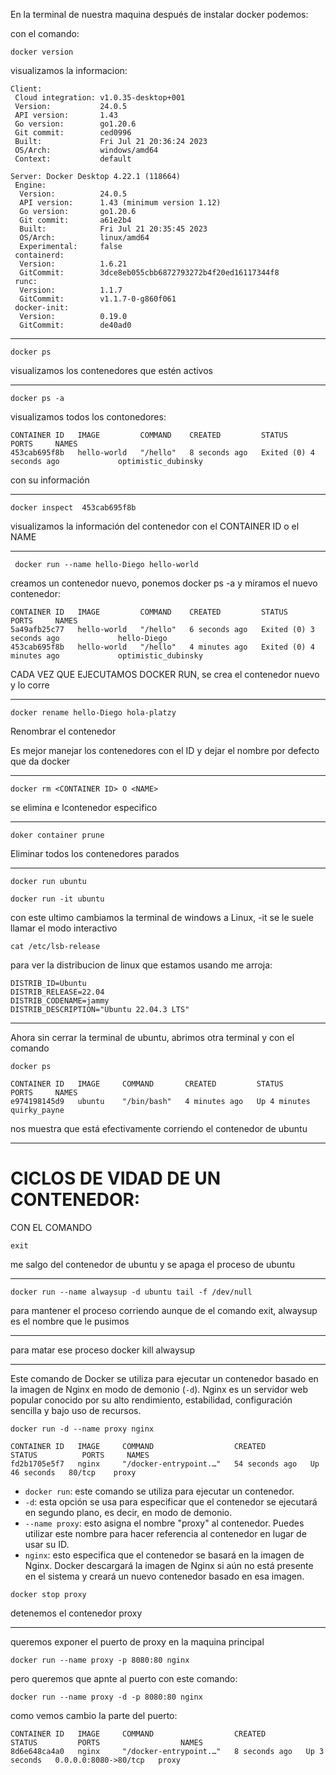 En la terminal de nuestra maquina después de instalar docker podemos:

con el comando:

```
docker version

```

visualizamos la informacion:

```
Client:
 Cloud integration: v1.0.35-desktop+001
 Version:           24.0.5
 API version:       1.43
 Go version:        go1.20.6
 Git commit:        ced0996
 Built:             Fri Jul 21 20:36:24 2023
 OS/Arch:           windows/amd64
 Context:           default

Server: Docker Desktop 4.22.1 (118664)
 Engine:
  Version:          24.0.5
  API version:      1.43 (minimum version 1.12)
  Go version:       go1.20.6
  Git commit:       a61e2b4
  Built:            Fri Jul 21 20:35:45 2023
  OS/Arch:          linux/amd64
  Experimental:     false
 containerd:
  Version:          1.6.21
  GitCommit:        3dce8eb055cbb6872793272b4f20ed16117344f8
 runc:
  Version:          1.1.7
  GitCommit:        v1.1.7-0-g860f061
 docker-init:
  Version:          0.19.0
  GitCommit:        de40ad0
```

---

```
docker ps
```

visualizamos los contenedores que estén activos

---

```
docker ps -a
```

visualizamos todos los contonedores:

```
CONTAINER ID   IMAGE         COMMAND    CREATED         STATUS                     PORTS     NAMES
453cab695f8b   hello-world   "/hello"   8 seconds ago   Exited (0) 4 seconds ago             optimistic_dubinsky
```

con su información

---

```
docker inspect  453cab695f8b
```

visualizamos la información del contenedor con el CONTAINER ID o el NAME

---

```
 docker run --name hello-Diego hello-world
```

creamos un contenedor nuevo, ponemos docker ps -a y miramos el nuevo contenedor:

```
CONTAINER ID   IMAGE         COMMAND    CREATED         STATUS                     PORTS     NAMES
5a49afb25c77   hello-world   "/hello"   6 seconds ago   Exited (0) 3 seconds ago             hello-Diego
453cab695f8b   hello-world   "/hello"   4 minutes ago   Exited (0) 4 minutes ago             optimistic_dubinsky
```

CADA VEZ QUE EJECUTAMOS DOCKER RUN, se crea el contenedor nuevo y lo corre

---

```
docker rename hello-Diego hola-platzy
```

Renombrar el contenedor

Es mejor manejar los contenedores con el ID y dejar el nombre por defecto que da docker

---

```
docker rm <CONTAINER ID> O <NAME>
```

se elimina e lcontenedor especifico

---

```
doker container prune 
```

Eliminar todos los contenedores parados

---

```
docker run ubuntu
```

```
docker run -it ubuntu
```

con este ultimo cambiamos la terminal de windows a Linux, -it se le suele llamar el modo interactivo

```
cat /etc/lsb-release
```

para ver la distribucion de linux que estamos usando me arroja:

```
DISTRIB_ID=Ubuntu
DISTRIB_RELEASE=22.04
DISTRIB_CODENAME=jammy
DISTRIB_DESCRIPTION="Ubuntu 22.04.3 LTS"
```

---

Ahora sin cerrar la terminal de ubuntu, abrimos otra terminal y con el comando

```
docker ps
```

```
CONTAINER ID   IMAGE     COMMAND       CREATED         STATUS         PORTS     NAMES
e974198145d9   ubuntu    "/bin/bash"   4 minutes ago   Up 4 minutes             quirky_payne
```

nos muestra que está efectivamente corriendo el contenedor de ubuntu

---

# CICLOS DE VIDAD DE UN CONTENEDOR:

CON EL COMANDO

```
exit
```

me salgo del contenedor de ubuntu y se apaga el proceso de ubuntu

---

```
docker run --name alwaysup -d ubuntu tail -f /dev/null
```

para mantener el proceso corriendo aunque de el comando exit, alwaysup es el nombre que le pusimos

---

para matar ese proceso docker kill alwaysup

---

Este comando de Docker se utiliza para ejecutar un contenedor basado en la imagen de Nginx en modo de demonio (`-d`). Nginx es un servidor web popular conocido por su alto rendimiento, estabilidad, configuración sencilla y bajo uso de recursos.

```
docker run -d --name proxy nginx
```

```
CONTAINER ID   IMAGE     COMMAND                  CREATED          STATUS          PORTS     NAMES
fd2b1705e5f7   nginx     "/docker-entrypoint.…"   54 seconds ago   Up 46 seconds   80/tcp    proxy
```



* `docker run`: este comando se utiliza para ejecutar un contenedor.
* `-d`: esta opción se usa para especificar que el contenedor se ejecutará en segundo plano, es decir, en modo de demonio.
* `--name proxy`: esto asigna el nombre "proxy" al contenedor. Puedes utilizar este nombre para hacer referencia al contenedor en lugar de usar su ID.
* `nginx`: esto especifica que el contenedor se basará en la imagen de Nginx. Docker descargará la imagen de Nginx si aún no está presente en el sistema y creará un nuevo contenedor basado en esa imagen.

```
docker stop proxy
```

detenemos el contenedor proxy

---



queremos exponer el puerto de proxy en la maquina principal 

```
docker run --name proxy -p 8080:80 nginx
```

pero queremos que apnte al puerto con este comando: 

```
docker run --name proxy -d -p 8080:80 nginx
```

como vemos cambio la parte del puerto: 

```
CONTAINER ID   IMAGE     COMMAND                  CREATED         STATUS         PORTS                  NAMES
8d6e648ca4a0   nginx     "/docker-entrypoint.…"   8 seconds ago   Up 3 seconds   0.0.0.0:8080->80/tcp   proxy
```
